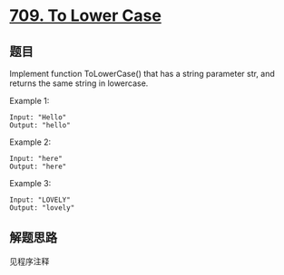 # [709. To Lower Case](https://leetcode.com/problems/to-lower-case/)

## 题目

Implement function ToLowerCase() that has a string parameter str, and returns the same string in lowercase.

Example 1:

```text
Input: "Hello"
Output: "hello"
```

Example 2:

```text
Input: "here"
Output: "here"
```

Example 3:

```text
Input: "LOVELY"
Output: "lovely"
```

## 解题思路

见程序注释
